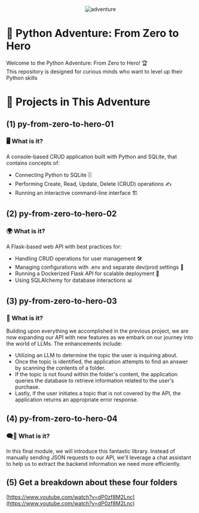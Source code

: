 <p align="center">
  <img src="https://github.com/user-attachments/assets/f139cf84-3a20-4694-816e-a75762b8d5bc" alt="adventure">
</p>


# 🚀 Python Adventure: From Zero to Hero

Welcome to the Python Adventure: From Zero to Hero! 🏆 <br> 
This repository is designed for curious minds who want to level up their Python skills <br> 

# 📌 Projects in This Adventure

## (1) py-from-zero-to-hero-01 
### 🖥️ What is it? 
A console-based CRUD application built with Python and SQLite, that contains concepts of: 
- Connecting Python to SQLite 🗄️ 
- Performing Create, Read, Update, Delete (CRUD) operations ✍️ 
- Running an interactive command-line interface 🏗️ 

## (2) py-from-zero-to-hero-02 
### 🌍 What is it? 
A Flask-based web API with best practices for: 
- Handling CRUD operations for user management 🛠️ 
- Managing configurations with .env and separate dev/prod settings 🔧 
- Running a Dockerized Flask API for scalable deployment 🐳 
- Using SQLAlchemy for database interactions 📊 

## (3) py-from-zero-to-hero-03
### 🤖 What is it?
Building upon everything we accomplished in the previous project, we are now expanding our API with new features as we embark on our journey into the world of LLMs. The enhancements include:

- Utilizing an LLM to determine the topic the user is inquiring about.
- Once the topic is identified, the application attempts to find an answer by scanning the contents of a folder.
- If the topic is not found within the folder's content, the application queries the database to retrieve information related to the user's purchase.
- Lastly, if the user initiates a topic that is not covered by the API, the application returns an appropriate error response.

## (4) py-from-zero-to-hero-04
### 🗨️🤖 What is it?
In this final module, we will introduce this fantastic library. 
Instead of manually sending JSON requests to our API, 
we'll leverage a chat assistant to help us to extract the backend information we need more efficiently.

## (5) Get a breakdown about these four folders
[https://www.youtube.com/watch?v=dP0zf8M2Lnc](https://www.youtube.com/watch?v=dP0zf8M2Lnc)
